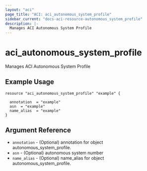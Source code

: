 ```yaml
---
layout: "aci"
page_title: "ACI: aci_autonomous_system_profile"
sidebar_current: "docs-aci-resource-autonomous_system_profile"
description: |-
  Manages ACI Autonomous System Profile
---
```


# aci_autonomous_system_profile #
Manages ACI Autonomous System Profile

## Example Usage ##

```hcl
resource "aci_autonomous_system_profile" "example" {

  annotation  = "example"
  asn  = "example"
  name_alias  = "example"
}
```
## Argument Reference ##
* `annotation` - (Optional) annotation for object autonomous_system_profile.
* `asn` - (Optional) autonomous system number
* `name_alias` - (Optional) name_alias for object autonomous_system_profile.




